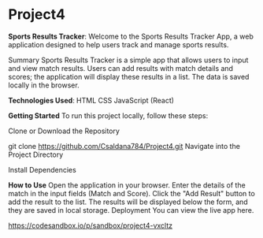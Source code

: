 # Project4
**Sports Results Tracker**:
Welcome to the Sports Results Tracker App, a web application designed to help users track and manage sports results.

Summary
Sports Results Tracker is a simple app that allows users to input and view match results. Users can add results with match details and scores; the application will display these results in a list. The data is saved locally in the browser.

**Technologies Used**:
HTML
CSS
JavaScript (React)

**Getting Started**
To run this project locally, follow these steps:

Clone or Download the Repository

git clone https://github.com/Csaldana784/Project4.git
Navigate into the Project Directory


Install Dependencies


**How to Use**
Open the application in your browser.
Enter the details of the match in the input fields (Match and Score).
Click the "Add Result" button to add the result to the list.
The results will be displayed below the form, and they are saved in local storage.
Deployment
You can view the live app here.

https://codesandbox.io/p/sandbox/project4-vxcltz


